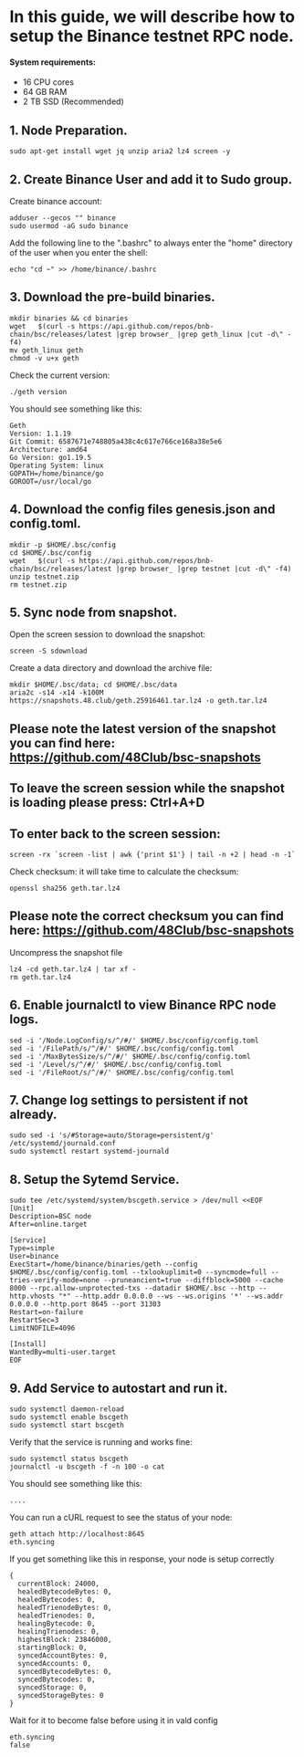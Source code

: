 # In this guide, we will describe how to setup the Binance testnet RPC node.

#### System requirements:
- 16 CPU cores
- 64 GB RAM
- 2 TB SSD (Recommended)

## 1. Node Preparation.
```
sudo apt-get install wget jq unzip aria2 lz4 screen -y
```

## 2. Create Binance User and add it to Sudo group.
Create binance account:
```
adduser --gecos "" binance
sudo usermod -aG sudo binance
```

Add the following line to the ".bashrc" to always enter the "home" directory of the user when you enter the shell:
```
echo "cd ~" >> /home/binance/.bashrc
```

## 3. Download the pre-build binaries.
```
mkdir binaries && cd binaries
wget   $(curl -s https://api.github.com/repos/bnb-chain/bsc/releases/latest |grep browser_ |grep geth_linux |cut -d\" -f4)
mv geth_linux geth
chmod -v u+x geth
```

Check the current version:
```
./geth version
```

You should see something like this:
```
Geth
Version: 1.1.19
Git Commit: 6587671e748805a438c4c617e766ce168a38e5e6
Architecture: amd64
Go Version: go1.19.5
Operating System: linux
GOPATH=/home/binance/go
GOROOT=/usr/local/go
```

## 4. Download the config files genesis.json and config.toml.
```
mkdir -p $HOME/.bsc/config
cd $HOME/.bsc/config
wget   $(curl -s https://api.github.com/repos/bnb-chain/bsc/releases/latest |grep browser_ |grep testnet |cut -d\" -f4)
unzip testnet.zip
rm testnet.zip
```

## 5. Sync node from snapshot.
Open the screen session to download the snapshot:
```
screen -S sdownload
```

Create a data directory and download the archive file:
```
mkdir $HOME/.bsc/data; cd $HOME/.bsc/data
aria2c -s14 -x14 -k100M https://snapshots.48.club/geth.25916461.tar.lz4 -o geth.tar.lz4
```

## Please note the latest version of the snapshot you can find here: https://github.com/48Club/bsc-snapshots

## To leave the screen session while the snapshot is loading please press: Ctrl+A+D 

## To enter back to the screen session: 
```
screen -rx `screen -list | awk {'print $1'} | tail -n +2 | head -n -1`
```

Check checksum: it will take time to calculate the checksum:
```
openssl sha256 geth.tar.lz4
```

## Please note the correct checksum you can find here: https://github.com/48Club/bsc-snapshots

Uncompress the snapshot file
```
lz4 -cd geth.tar.lz4 | tar xf -
rm geth.tar.lz4
```


## 6. Enable journalctl to view Binance RPC node logs.
```
sed -i '/Node.LogConfig/s/^/#/' $HOME/.bsc/config/config.toml
sed -i '/FilePath/s/^/#/' $HOME/.bsc/config/config.toml
sed -i '/MaxBytesSize/s/^/#/' $HOME/.bsc/config/config.toml
sed -i '/Level/s/^/#/' $HOME/.bsc/config/config.toml
sed -i '/FileRoot/s/^/#/' $HOME/.bsc/config/config.toml
```

## 7. Change log settings to persistent if not already.
```
sudo sed -i 's/#Storage=auto/Storage=persistent/g' /etc/systemd/journald.conf
sudo systemctl restart systemd-journald
```

## 8. Setup the Sytemd Service.
```
sudo tee /etc/systemd/system/bscgeth.service > /dev/null <<EOF
[Unit]
Description=BSC node
After=online.target

[Service]
Type=simple
User=binance
ExecStart=/home/binance/binaries/geth --config $HOME/.bsc/config/config.toml --txlookuplimit=0 --syncmode=full --tries-verify-mode=none --pruneancient=true --diffblock=5000 --cache 8000 --rpc.allow-unprotected-txs --datadir $HOME/.bsc --http --http.vhosts "*" --http.addr 0.0.0.0 --ws --ws.origins '*' --ws.addr 0.0.0.0 --http.port 8645 --port 31303
Restart=on-failure
RestartSec=3
LimitNOFILE=4096

[Install]
WantedBy=multi-user.target
EOF
```

## 9. Add Service to autostart and run it.
```
sudo systemctl daemon-reload
sudo systemctl enable bscgeth
sudo systemctl start bscgeth
```
Verify that the service is running and works fine:
```
sudo systemctl status bscgeth
journalctl -u bscgeth -f -n 100 -o cat
```
You should see something like this:
```
....
```

You can run a cURL request to see the status of your node:
```
geth attach http://localhost:8645
eth.syncing
```

If you get something like this in response, your node is setup correctly
```
{
  currentBlock: 24000,
  healedBytecodeBytes: 0,
  healedBytecodes: 0,
  healedTrienodeBytes: 0,
  healedTrienodes: 0,
  healingBytecode: 0,
  healingTrienodes: 0,
  highestBlock: 23846000,
  startingBlock: 0,
  syncedAccountBytes: 0,
  syncedAccounts: 0,
  syncedBytecodeBytes: 0,
  syncedBytecodes: 0,
  syncedStorage: 0,
  syncedStorageBytes: 0
}
```
Wait for it to become false before using it in vald config
```
eth.syncing
false
```
                                                           
